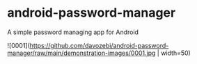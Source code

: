 # android-password-manager
A simple password managing app for Android

![0001](https://github.com/davozebi/android-password-manager/raw/main/demonstration-images/0001.jpg | width=50)
